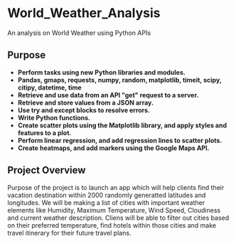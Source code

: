 # World_Weather_Analysis

An analysis on World Weather using Python APIs

## Purpose

* **Perform tasks using new Python libraries and modules.**
* **Pandas, gmaps, requests, numpy, random, matplotlib, timeit, scipy, citipy, datetime, time**
* **Retrieve and use data from an API "get" request to a server.**
* **Retrieve and store values from a JSON array.**
* **Use try and except blocks to resolve errors.**
* **Write Python functions.**
* **Create scatter plots using the Matplotlib library, and apply styles and features to a plot.**
* **Perform linear regression, and add regression lines to scatter plots.**
* **Create heatmaps, and add markers using the Google Maps API.**

## Project Overview

Purpose of the project is to launch an app which will help clients find their vacation destination within 2000 randomly generatted latitudes and longitudes. We will be making a list of cities with important weather elements like Humidity, Maximum Temperature, Wind Speed, Cloudiness and current weather description. Cliens will be able to filter out cities based on their preferred temperature, find hotels within those cities and make travel itinerary for their future travel plans.  

